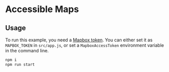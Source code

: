 # Accessible Maps

## Usage

To run this example, you need a [Mapbox token](http://visgl.github.io/react-map-gl/docs/get-started/mapbox-tokens). You can either set it as `MAPBOX_TOKEN` in `src/app.js`, or set a `MapboxAccessToken` environment variable in the command line.

```bash
npm i
npm run start
```
